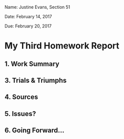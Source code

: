 Name: Justine Evans, Section 51

Date: February 14, 2017

Due: February 20, 2017

# My Third Homework Report

## 1. Work Summary

## 3. Trials & Triumphs

## 4. Sources

## 5. Issues?

## 6. Going Forward...
